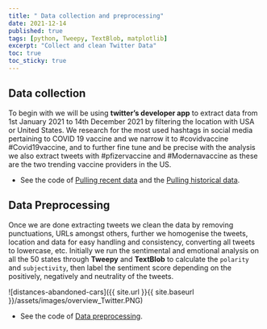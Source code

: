 ```yaml
---
title: " Data collection and preprocessing"
date: 2021-12-14
published: true
tags: [python, Tweepy, TextBlob, matplotlib]
excerpt: "Collect and clean Twitter Data"
toc: true
toc_sticky: true
---
```


## Data collection
To begin with we will be using **twitter’s developer app** to extract data from 1st January 2021 to 14th December 2021 by filtering the location with USA or United States.  We research for the most used hashtags in social media pertaining to COVID 19 vaccine and we narrow it to #covidvaccine #Covid19vaccine, and to further fine tune and be precise with the analysis we also extract tweets with #pfizervaccine and #Modernavaccine as these are the two trending vaccine providers in the US. 

- See the code of [Pulling recent data](https://github.com/Anran0716/550final-proj/blob/main/code/Pull%20recent%20data.ipynb) and the [Pulling historical data](https://github.com/Anran0716/550final-proj/blob/main/code/Pull%20historical%20data.ipynb).

    
## Data Preprocessing
Once we are done extracting tweets we clean the data by removing punctuations, URLs amongst others, further we homogenise the tweets, location and data for easy handling and consistency, converting all tweets to lowercase, etc. Initially we run the sentimental and emotional analysis on all the 50 states through **Tweepy** and **TextBlob** to calculate the `polarity` and `subjectivity`, then label the sentiment score depending on the positively, negatively and neutrality of the tweets.

![distances-abandoned-cars]({{ site.url }}{{ site.baseurl }}/assets/images/overview_Twitter.PNG)

- See the code of [Data preprocessing](https://github.com/Anran0716/550final-proj/blob/main/code/data%20preprocessing.ipynb).
